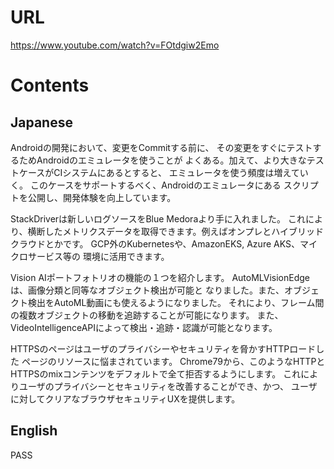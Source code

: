# URL
https://www.youtube.com/watch?v=FOtdgiw2Emo

# Contents
## Japanese
Androidの開発において、変更をCommitする前に、
その変更をすぐにテストするためAndroidのエミュレータを使うことが
よくある。加えて、より大きなテストケースがCIシステムにあるとすると、
エミュレータを使う頻度は増えていく。
このケースをサポートするべく、Androidのエミュレータにある
スクリプトを公開し、開発体験を向上しています。

StackDriverは新しいログソースをBlue Medoraより手に入れました。
これにより、横断したメトリクスデータを取得できます。例えばオンプレとハイブリッドクラウドとかです。
GCP外のKubernetesや、AmazonEKS, Azure AKS、マイクロサービス等の
環境に活用できます。

Vision AIポートフォトリオの機能の１つを紹介します。
AutoMLVisionEdgeは、画像分類と同等なオブジェクト検出が可能と
なりました。また、オブジェクト検出をAutoML動画にも使えるようになりました。
それにより、フレーム間の複数オブジェクトの移動を追跡することが可能になります。
また、VideoIntelligenceAPIによって検出・追跡・認識が可能となります。

HTTPSのページはユーザのプライバシーやセキュリティを脅かすHTTPロードした
ページのリソースに悩まされています。
Chrome79から、このようなHTTPとHTTPSのmixコンテンツをデフォルトで全て拒否するようにします。
これによりユーザのプライバシーとセキュリティを改善することができ、かつ、
ユーザに対してクリアなブラウザセキュリティUXを提供します。
## English
PASS